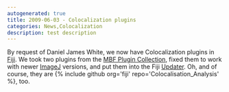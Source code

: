 ```yaml
---
autogenerated: true
title: 2009-06-03 - Colocalization plugins
categories: News,Colocalization
description: test description
---
```


By request of Daniel James White, we now have Colocalization plugins in [Fiji](/fiji). We took two plugins from the [MBF Plugin Collection](/software/mbf-imagej), fixed them to work with newer [ImageJ](/about) versions, and put them into the Fiji [Updater](/plugins/updater). Oh, and of course, they are {% include github org='fiji' repo='Colocalisation\_Analysis' %}, too.

 
